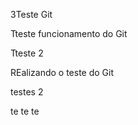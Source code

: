 3Teste Git

Tteste funcionamento do Git

Tteste 2


REalizando o teste  do Git

testes 2


te
te
te
